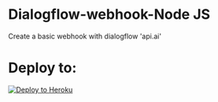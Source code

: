 # Dialogflow-webhook-Node JS
Create a basic webhook with dialogflow 'api.ai'

# Deploy to:
[![Deploy to Heroku](https://www.herokucdn.com/deploy/button.svg)](https://heroku.com/deploy)

